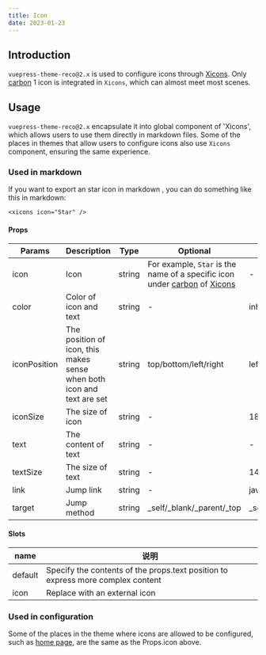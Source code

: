 ```yaml
---
title: Icon
date: 2023-01-23
---
```


## Introduction

`vuepress-theme-reco@2.x` is used to configure icons through [Xicons](https://www.xicons.org/#/zh-CN). Only [carbon](https://carbondesignsystem.com/guidelines/icons/library) 1 icon is integrated in `Xicons`, which can almost meet most scenes.

## Usage

`vuepress-theme-reco@2.x` encapsulate it into global component of 'Xicons', which allows users to use them directly in markdown files. Some of the places in themes that allow users to configure icons also use `Xicons` component, ensuring the same experience.

### Used in markdown

If you want to export an star icon in markdown <xicons icon="Star" />, you can do something like this in markdown:

```vue
<xicons icon="Star" />
```

#### Props

|Params|Description|Type|Optional|Default|
|-|-|-|-|-|
|icon|Icon|string|For example, `Star` is the name of a specific icon under [carbon](https://carbondesignsystem.com/guidelines/icons/library) of [Xicons](https://www.xicons.org/#/zh-CN)|-|
|color|Color of icon and text|string|-|inherit|
|iconPosition|The position of icon, this makes sense when both icon and text are set|string|top/bottom/left/right|left|
|iconSize|The size of icon|string|-|18|
|text|The content of text|string|-|-|
|textSize|The size of text|string|-|14|
|link|Jump link|string|-|javascript:void(0)|
|target|Jump method|string|_self/_blank/_parent/_top|_self|

#### Slots

|name|说明|
|-|-|
|default|Specify the contents of the props.text position to express more complex content|
|icon|Replace with an external icon|

### Used in configuration

Some of the places in the theme where icons are allowed to be configured, such as [home page](/docs/theme/home), are the same as the Props.icon above.

